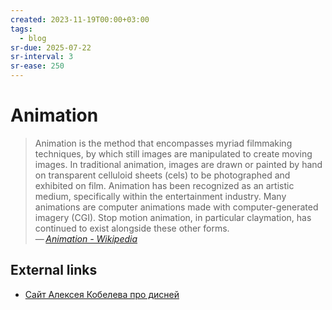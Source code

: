 ```yaml
---
created: 2023-11-19T00:00+03:00
tags:
  - blog
sr-due: 2025-07-22
sr-interval: 3
sr-ease: 250
---
```


# Animation

> Animation is the method that encompasses myriad filmmaking techniques, by
> which still images are manipulated to create moving images. In traditional
> animation, images are drawn or painted by hand on transparent celluloid sheets
> (cels) to be photographed and exhibited on film. Animation has been recognized
> as an artistic medium, specifically within the entertainment industry. Many
> animations are computer animations made with computer-generated imagery (CGI).
> Stop motion animation, in particular claymation, has continued to exist
> alongside these other forms.\
> — <cite>[Animation - Wikipedia](https://en.wikipedia.org/wiki/Animation)</cite>

## External links

- [Сайт Алексея Кобелева про дисней](http://prodisney.ru/)
